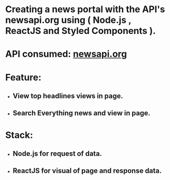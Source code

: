 # Creating a news portal with the API's newsapi.org using ( Node.js , ReactJS and Styled Components ).

# API consumed: [newsapi.org](https://newsapi.org) 

# Feature: 

- ## View top headlines views in page.
- ## Search Everything news and view in page.

# Stack:

- ## Node.js for request of data.
- ## ReactJS for visual of page and response data. 
